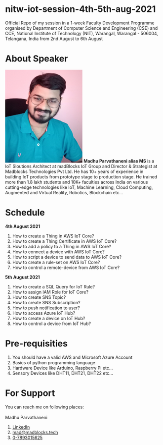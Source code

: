 # nitw-iot-session-4th-5th-aug-2021
Official Repo of my session in a 1-week Faculty Development Programme organised by Department of Computer Science and Engineering (CSE) and CCE, National Institute of Technology (NIT), Warangal, Warangal - 506004, Telangana, India from 2nd August to 6th August

# About Speaker
<img src="maddy.jpg" height="300" width="250"/>
<b>Madhu Parvathaneni alias MS</b> is a IoT Sloutions Architect at madBlocks IoT Group and Director & Strategist at Madblocks Technologies Pvt Ltd. He has 10+ years of experience in building IoT products from prototype stage to production stage. He trained more than 1.8 lakh students and 10K+ faculties across India on various cutting-edge technologies like IoT, Machine Learning, Cloud Computing, Augmented and Virtual Reality, Robotics, Blockchain etc...

# Schedule

<b>4th August 2021</b>
1. How to create a Thing in AWS IoT Core?
2. How to create a Thing Certificate in AWS IoT Core?
3. How to add a policy to a Thing in AWS IoT Core?
4. How to connect a device with AWS IoT Core?
5. How to script a device to send data to AWS IoT Core?
6. How to create a rule-set on AWS IoT Core?
7. How to control a remote-device from AWS IoT Core?

<b>5th August 2021</b>
1. How to create a SQL Query for IoT Rule?
2. How to assign IAM Role for IoT Core?
3. How to create SNS Topic?
4. How to create SNS Subscription?
5. How to push notification to user?
6. How to access Azure IoT Hub?
7. How to create a device on IoT Hub?
8. How to control a device from IoT Hub?

# Pre-requisities
1. You should have a valid AWS and Microsoft Azure Account
2. Basics of python programming language
3. Hardware Device like Arduino, Raspberry Pi etc...
4. Sensory Devices like DHT11, DHT21, DHT22 etc...


# For Support
You can reach me on following places: <br/> <br/>
Madhu Parvathaneni <br/>
1. <a href="https://linkedin.com/in/MadhuPIoT"> LinkedIn </a>
2. <a href="mailto:mad@madblocks.tech">mad@madblocks.tech</a>
3. <a href="tel:+917893015625">0-7893015625</a>


